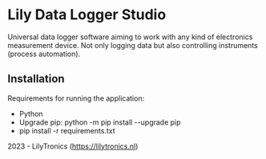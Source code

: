# Lily Data Logger Studio

Universal data logger software aiming to work with any kind of electronics measurement device.
Not only logging data but also controlling instruments (process automation).

## Installation

Requirements for running the application:

* Python
* Upgrade pip: python -m pip install --upgrade pip
* pip install -r requirements.txt

2023 - LilyTronics (https://lilytronics.nl)
